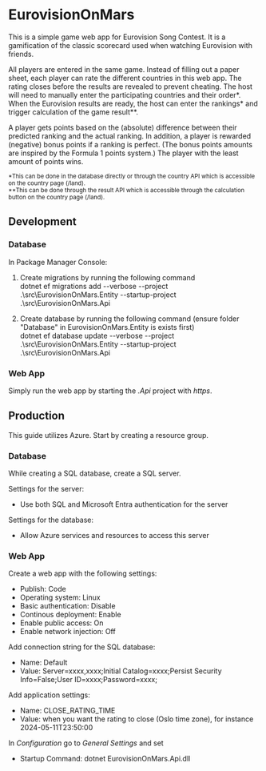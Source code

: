 # EurovisionOnMars

This is a simple game web app for Eurovision Song Contest. It is a gamification of the classic scorecard used when watching Eurovision with friends. 

All players are entered in the same game. Instead of filling out a paper sheet, each player can rate the different countries in this web app. The rating closes before the results are revealed to prevent cheating. The host will need to manually enter the participating countries and their order*. When the Eurovision results are ready, the host can enter the rankings* and trigger calculation of the game result**.

A player gets points based on the (absolute) difference between their predicted ranking and the actual ranking. In addition, a player is rewarded (negative) bonus points if a ranking is perfect. (The bonus points amounts are inspired by the Formula 1 points system.) The player with the least amount of points wins. 

<sub>*This can be done in the database directly or through the country API which is accessible on the country page (/land).  
**This can be done through the result API which is accessible through the calculation button on the country page (/land).</sub>

## Development 

### Database
In Package Manager Console:
1. Create migrations by running the following command  
dotnet ef migrations add <nameOfMigration> --verbose --project .\src\EurovisionOnMars.Entity   --startup-project .\src\EurovisionOnMars.Api

2. Create database by running the following command (ensure folder "Database" in EurovisionOnMars.Entity is exists first)  
dotnet ef database update --verbose --project .\src\EurovisionOnMars.Entity   --startup-project .\src\EurovisionOnMars.Api

### Web App
Simply run the web app by starting the *.Api* project with *https*.

## Production

This guide utilizes Azure. Start by creating a resource group.

### Database
While creating a SQL database, create a SQL server. 

Settings for the server:  
* Use both SQL and Microsoft Entra authentication for the server

Settings for the database:  
* Allow Azure services and resources to access this server

### Web App
Create a web app with the following settings:
* Publish: Code
* Operating system: Linux
* Basic authentication: Disable
* Continous deployment: Enable
* Enable public access: On
* Enable network injection: Off

Add connection string for the SQL database: 
* Name: Default
* Value: Server=xxxx,xxxx;Initial Catalog=xxxx;Persist Security Info=False;User ID=xxxx;Password=xxxx;

Add application settings:
* Name: CLOSE_RATING_TIME
* Value: when you want the rating to close (Oslo time zone), for instance 2024-05-11T23:50:00

In *Configuration* go to *General Settings* and set
* Startup Command: dotnet EurovisionOnMars.Api.dll
